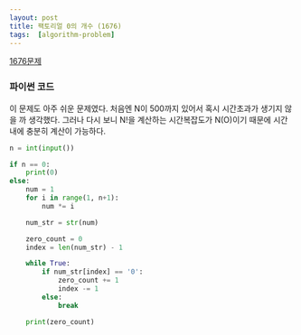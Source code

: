 ```yaml
---
layout: post
title: 팩토리얼 0의 개수 (1676)
tags:  [algorithm-problem]
---
```


[1676문제](https://www.acmicpc.net/problem/1676)

### 파이썬 코드
이 문제도 아주 쉬운 문제였다. 처음엔 N이 500까지 있어서 혹시 시간초과가 생기지 않을 까 생각했다. 그러나 다시 보니 N!을 계산하는 시간복잡도가 N(O)이기 때문에 시간내에 충분히 계산이 가능하다.

~~~python
n = int(input())

if n == 0:
    print(0)
else:
    num = 1
    for i in range(1, n+1):
        num *= i

    num_str = str(num)

    zero_count = 0
    index = len(num_str) - 1

    while True:
        if num_str[index] == '0':
            zero_count += 1
            index -= 1
        else:
            break

    print(zero_count)
~~~
